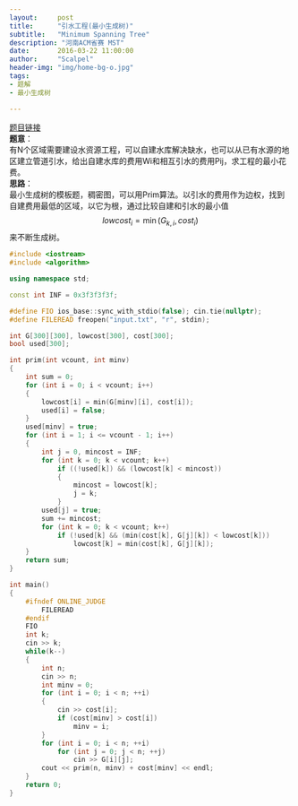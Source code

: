 ```yaml
---
layout:     post
title:      "引水工程(最小生成树)"
subtitle:   "Minimum Spanning Tree"
description: "河南ACM省赛 MST"
date:       2016-03-22 11:00:00
author:     "Scalpel"
header-img: "img/home-bg-o.jpg"
tags:
- 题解
- 最小生成树

---
```

[题目链接](http://acm.nyist.edu.cn/JudgeOnline/problem.php?pid=1239)  
**题意**：  
有N个区域需要建设水资源工程，可以自建水库解决缺水，也可以从已有水源的地区建立管道引水，给出自建水库的费用Wi和相互引水的费用Pij，求工程的最小花费。  
**思路**：  
最小生成树的模板题，稠密图，可以用Prim算法。以引水的费用作为边权，找到自建费用最低的区域，以它为根，通过比较自建和引水的最小值$$lowcost_i=\min(G_{k,i},cost_i)$$来不断生成树。

~~~cpp
#include <iostream>
#include <algorithm>

using namespace std;

const int INF = 0x3f3f3f3f;

#define FIO ios_base::sync_with_stdio(false); cin.tie(nullptr);
#define FILEREAD freopen("input.txt", "r", stdin);

int G[300][300], lowcost[300], cost[300];
bool used[300];

int prim(int vcount, int minv)
{
    int sum = 0;
    for (int i = 0; i < vcount; i++)
    {
        lowcost[i] = min(G[minv][i], cost[i]);
        used[i] = false;
    }
    used[minv] = true;
    for (int i = 1; i <= vcount - 1; i++)
    {
        int j = 0, mincost = INF;
        for (int k = 0; k < vcount; k++)
            if ((!used[k]) && (lowcost[k] < mincost))
            {
                mincost = lowcost[k];
                j = k;
            }
        used[j] = true;
        sum += mincost;
        for (int k = 0; k < vcount; k++)
            if (!used[k] && (min(cost[k], G[j][k]) < lowcost[k]))
                lowcost[k] = min(cost[k], G[j][k]);
    }
    return sum;
}

int main()
{
    #ifndef ONLINE_JUDGE
        FILEREAD
    #endif
    FIO
    int k;
    cin >> k;
    while(k--)
    {
        int n;
        cin >> n;
        int minv = 0;
        for (int i = 0; i < n; ++i)
        {
            cin >> cost[i];
            if (cost[minv] > cost[i])
                minv = i;
        }
        for (int i = 0; i < n; ++i)
            for (int j = 0; j < n; ++j)
                cin >> G[i][j];
        cout << prim(n, minv) + cost[minv] << endl;
    }
    return 0;
}
~~~

